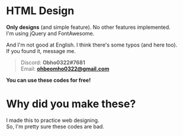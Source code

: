 # HTML Design

**Only designs** (and simple feature). No other features implemented.  
I'm using jQuery and FontAwesome.  
  
And I'm not good at English. I think there's some typos (and here too).  
If you found it, message me.  
> Discord: **Obho0322#7681**  
> Email: **ohbeomho0322@gmail.com**  
  
**You can use these codes for free!**

# Why did you make these?

I made this to practice web designing.  
So, I'm pretty sure these codes are bad.
